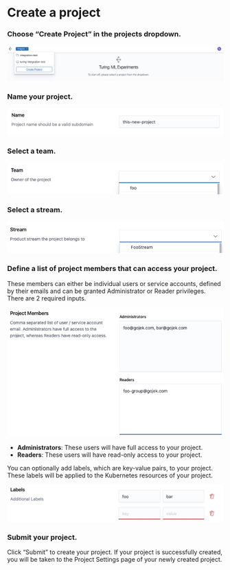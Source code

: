 # Create a project

### Choose “Create Project” in the projects dropdown.

![](<../../.gitbook/assets/image (5).png>)

### Name your project.

![](<../../.gitbook/assets/image (2).png>)

### Select a team.

![](<../../.gitbook/assets/image (3).png>)

### Select a stream.

![](<../../.gitbook/assets/image (1).png>)

### Define a list of project members that can access your project.

These members can either be individual users or service accounts, defined by their emails and can be granted Administrator or Reader privileges. There are 2 required inputs.

![](../../.gitbook/assets/image.png)

* **Administrators**: These users will have full access to your project.
* **Readers**: These users will have read-only access to your project.

You can optionally add labels, which are key-value pairs, to your project. These labels will be applied to the Kubernetes resources of your project.

![](<../../.gitbook/assets/image (4).png>)

### Submit your project.

Click “Submit” to create your project. If your project is successfully created, you will be taken to the Project Settings page of your newly created project.
